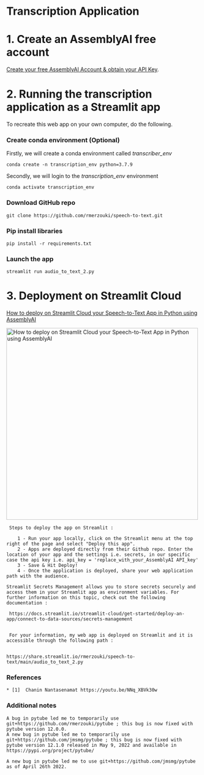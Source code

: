 # Transcription Application

# 1. Create an AssemblyAI free account

[Create your free AssemblyAI Account & obtain your API Key](https://www.assemblyai.com).

# 2. Running the transcription application as a Streamlit app

To recreate this web app on your own computer, do the following.

### Create conda environment (Optional)
Firstly, we will create a conda environment called *transcriber_env*
```
conda create -n transcription_env python=3.7.9
```
Secondly, we will login to the *transcription_env* environment
```
conda activate transcription_env
```

###  Download GitHub repo

```
git clone https://github.com/rmerzouki/speech-to-text.git
```

###  Pip install libraries
```
pip install -r requirements.txt
```

###  Launch the app

```
streamlit run audio_to_text_2.py
```


# 3. Deployment on Streamlit Cloud

[How to deploy on Streamlit Cloud your Speech-to-Text App in Python using AssemblyAI](https://youtu.be/1mDWr97kuJk)

<a href="https://youtu.be/1mDWr97kuJk"><img src="http://img.youtube.com/vi/1mDWr97kuJk/0.jpg" alt="How to deploy on Streamlit Cloud your Speech-to-Text App in Python using AssemblyAI" title="How to deploy on Streamlit Cloud your Speech-to-Text App in Python using AssemblyAI" width="500" /></a>
```
 Steps to deploy the app on Streamlit :

    1 - Run your app locally, click on the Streamlit menu at the top right of the page and select "Deploy this app".
    2 - Apps are deployed directly from their Github repo. Enter the location of your app and the settings i.e. secrets, in our specific case the api key i.e. api_key = 'replace_with_your_AssemblyAI API_key' 
    3 - Save & Hit Deploy!
    4 - Once the application is deployed, share your web application path with the audience.

Streamlit Secrets Management allows you to store secrets securely and access them in your Streamlit app as environment variables. For further information on this topic, check out the following documentation :

 https://docs.streamlit.io/streamlit-cloud/get-started/deploy-an-app/connect-to-data-sources/secrets-management


 For your information, my web app is deployed on Streamlit and it is accessible through the following path :
 
```

```
https://share.streamlit.io/rmerzouki/speech-to-text/main/audio_to_text_2.py

```

###  References
```
* [1]  Chanin Nantasenamat https://youtu.be/NNq_XBVk30w
```

###  Additional notes
```
A bug in pytube led me to temporarily use git+https://github.com/rmerzouki/pytube ; this bug is now fixed with pytube version 12.0.0. 
A new bug in pytube led me to temporarily use git+https://github.com/jmsmg/pytube ; this bug is now fixed with pytube version 12.1.0 released in May 9, 2022 and available in https://pypi.org/project/pytube/
 
A new bug in pytube led me to use git+https://github.com/jmsmg/pytube as of April 26th 2022.

```